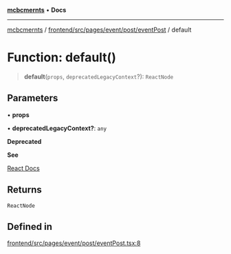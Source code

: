 [**mcbcmernts**](../../../../../../../README.md) • **Docs**

---

[mcbcmernts](../../../../../../../modules.md) /
[frontend/src/pages/event/post/eventPost](../README.md) / default

# Function: default()

> **default**(`props`, `deprecatedLegacyContext`?): `ReactNode`

## Parameters

• **props**

• **deprecatedLegacyContext?**: `any`

**Deprecated**

**See**

[React Docs](https://legacy.reactjs.org/docs/legacy-context.html#referencing-context-in-lifecycle-methods)

## Returns

`ReactNode`

## Defined in

[frontend/src/pages/event/post/eventPost.tsx:8](https://github.com/Data-Point-Solutions/mcbcMERNts/blob/c075a2f91fc90c2c88df62270de0475f3bdb96de/frontend/src/pages/event/post/eventPost.tsx#L8)
